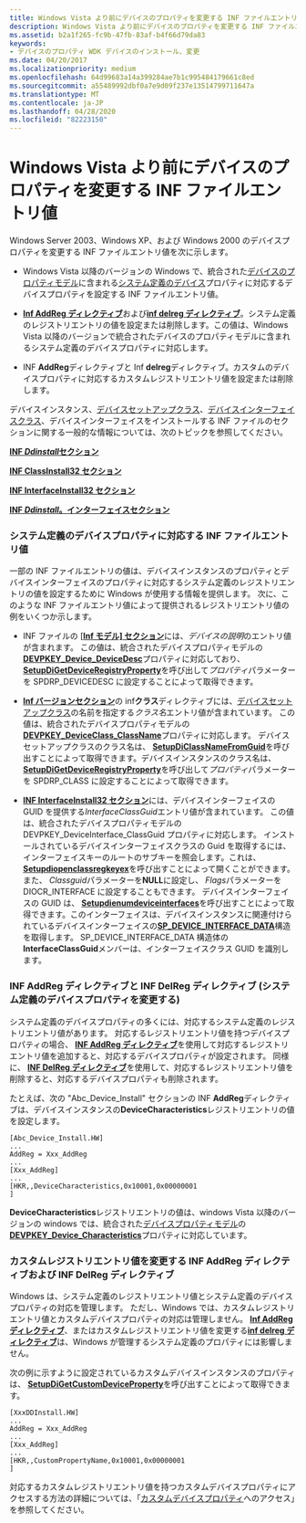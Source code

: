 ```yaml
---
title: Windows Vista より前にデバイスのプロパティを変更する INF ファイルエントリ値
description: Windows Vista より前にデバイスのプロパティを変更する INF ファイルエントリ値
ms.assetid: b2a1f265-fc9b-47fb-83af-b4f66d79da83
keywords:
- デバイスのプロパティ WDK デバイスのインストール、変更
ms.date: 04/20/2017
ms.localizationpriority: medium
ms.openlocfilehash: 64d99683a14a399284ae7b1c995484179661c8ed
ms.sourcegitcommit: a55489992dbf0a7e9d09f237e13514799711647a
ms.translationtype: MT
ms.contentlocale: ja-JP
ms.lasthandoff: 04/28/2020
ms.locfileid: "82223150"
---
```

# <a name="inf-file-entry-values-that-modify-device-properties-before-windows-vista"></a>Windows Vista より前にデバイスのプロパティを変更する INF ファイルエントリ値


Windows Server 2003、Windows XP、および Windows 2000 のデバイスプロパティを変更する INF ファイルエントリ値を次に示します。

-   Windows Vista 以降のバージョンの Windows で、統合された[デバイスのプロパティモデル](unified-device-property-model--windows-vista-and-later-.md)に含まれる[システム定義のデバイス](https://docs.microsoft.com/previous-versions/ff553413(v=vs.85))プロパティに対応するデバイスプロパティを設定する INF ファイルエントリ値。

-   [**Inf AddReg ディレクティブ**](inf-addreg-directive.md)および[**inf delreg ディレクティブ**](inf-delreg-directive.md)。システム定義のレジストリエントリの値を設定または削除します。この値は、Windows Vista 以降のバージョンで統合されたデバイスのプロパティモデルに含まれるシステム定義のデバイスプロパティに対応します。

-   INF **AddReg**ディレクティブと Inf **delreg**ディレクティブ。カスタムのデバイスプロパティに対応するカスタムレジストリエントリ値を設定または削除します。

デバイスインスタンス、[デバイスセットアップクラス](device-setup-classes.md)、[デバイスインターフェイスクラス](device-interface-classes.md)、デバイスインターフェイスをインストールする INF ファイルのセクションに関する一般的な情報については、次のトピックを参照してください。

[**INF *Ddinstall*セクション**](inf-ddinstall-section.md)

[**INF ClassInstall32 セクション**](inf-classinstall32-section.md)

[**INF InterfaceInstall32 セクション**](inf-interfaceinstall32-section.md)

[**INF *Ddinstall*。インターフェイスセクション**](inf-ddinstall-interfaces-section.md)

### <a name="inf-file-entry-values-that-correspond-to-system-defined-device-properties"></a><a href="" id="inf-file-entry-values-that-correspond-to-system-defined-device-propert"></a>システム定義のデバイスプロパティに対応する INF ファイルエントリ値

一部の INF ファイルエントリの値は、デバイスインスタンスのプロパティとデバイスインターフェイスのプロパティに対応するシステム定義のレジストリエントリの値を設定するために Windows が使用する情報を提供します。 次に、このような INF ファイルエントリ値によって提供されるレジストリエントリ値の例をいくつか示します。

-   INF ファイルの [ [**Inf モデル] セクション**](inf-models-section.md)には、*デバイスの説明*のエントリ値が含まれます。 この値は、統合されたデバイスプロパティモデルの[**DEVPKEY_Device_DeviceDesc**](https://docs.microsoft.com/windows-hardware/drivers/install/devpkey-device-devicedesc)プロパティに対応しており、 [**SetupDiGetDeviceRegistryProperty**](https://docs.microsoft.com/windows/desktop/api/setupapi/nf-setupapi-setupdigetdeviceregistrypropertya)を呼び出して*プロパティ*パラメーターを SPDRP_DEVICEDESC に設定することによって取得できます。

-   [**Inf バージョンセクション**](inf-version-section.md)の inf**クラス**ディレクティブには、[デバイスセットアップクラス](device-setup-classes.md)の名前を指定する*クラス名*エントリ値が含まれています。 この値は、統合されたデバイスプロパティモデルの[**DEVPKEY_DeviceClass_ClassName**](https://docs.microsoft.com/windows-hardware/drivers/install/devpkey-deviceclass-classname)プロパティに対応します。 デバイスセットアップクラスのクラス名は、 [**SetupDiClassNameFromGuid**](https://docs.microsoft.com/windows/desktop/api/setupapi/nf-setupapi-setupdiclassnamefromguida)を呼び出すことによって取得できます。デバイスインスタンスのクラス名は、 [**SetupDiGetDeviceRegistryProperty**](https://docs.microsoft.com/windows/desktop/api/setupapi/nf-setupapi-setupdigetdeviceregistrypropertya)を呼び出して*プロパティ*パラメーターを SPDRP_CLASS に設定することによって取得できます。

-   [**INF InterfaceInstall32 セクション**](inf-interfaceinstall32-section.md)には、デバイスインターフェイスの GUID を提供する*InterfaceClassGuid*エントリ値が含まれています。 この値は、統合されたデバイスプロパティモデルの DEVPKEY_DeviceInterface_ClassGuid プロパティに対応します。 インストールされているデバイスインターフェイスクラスの Guid を取得するには、インターフェイスキーのルートのサブキーを照会します。これは、 [**Setupdiopenclassregkeyex**](https://docs.microsoft.com/windows/desktop/api/setupapi/nf-setupapi-setupdiopenclassregkeyexa)を呼び出すことによって開くことができます。また、 *Classguid*パラメーターを**NULL**に設定し、 *Flags*パラメーターを DIOCR_INTERFACE に設定することもできます。 デバイスインターフェイスの GUID は、 [**Setupdienumdeviceinterfaces**](https://docs.microsoft.com/windows/desktop/api/setupapi/nf-setupapi-setupdienumdeviceinterfaces)を呼び出すことによって取得できます。このインターフェイスは、デバイスインスタンスに関連付けられているデバイスインターフェイスの[**SP_DEVICE_INTERFACE_DATA**](https://docs.microsoft.com/windows/desktop/api/setupapi/ns-setupapi-_sp_device_interface_data)構造を取得します。 SP_DEVICE_INTERFACE_DATA 構造体の**InterfaceClassGuid**メンバーは、インターフェイスクラス GUID を識別します。

### <a name="inf-addreg-directives-and-inf-delreg-directives-that-modify-system-defined-device-properties"></a><a href="" id="inf-addreg-directives-and-inf-delreg-directives-that-modify-system-def"></a>INF AddReg ディレクティブと INF DelReg ディレクティブ (システム定義のデバイスプロパティを変更する)

システム定義のデバイスプロパティの多くには、対応するシステム定義のレジストリエントリ値があります。 対応するレジストリエントリ値を持つデバイスプロパティの場合、 [**INF AddReg ディレクティブ**](inf-addreg-directive.md)を使用して対応するレジストリエントリ値を追加すると、対応するデバイスプロパティが設定されます。 同様に、 [**INF DelReg ディレクティブ**](inf-delreg-directive.md)を使用して、対応するレジストリエントリ値を削除すると、対応するデバイスプロパティも削除されます。

たとえば、次の "Abc_Device_Install" セクションの INF **AddReg**ディレクティブは、デバイスインスタンスの**DeviceCharacteristics**レジストリエントリの値を設定します。

```inf
[Abc_Device_Install.HW]
...
AddReg = Xxx_AddReg
...
[Xxx_AddReg]
...
[HKR,,DeviceCharacteristics,0x10001,0x00000001
] 
```

**DeviceCharacteristics**レジストリエントリの値は、windows Vista 以降のバージョンの windows では、統合された[デバイスプロパティモデル](unified-device-property-model--windows-vista-and-later-.md)の[**DEVPKEY_Device_Characteristics**](https://docs.microsoft.com/windows-hardware/drivers/install/devpkey-device-characteristics)プロパティに対応しています。

### <a name="inf-addreg-directives-and-inf-delreg-directives-that-modify-custom-registry-entry-values"></a><a href="" id="inf-addreg-directives-and-inf-delreg-directives-that-modify-custom-reg"></a>カスタムレジストリエントリ値を変更する INF AddReg ディレクティブおよび INF DelReg ディレクティブ

Windows は、システム定義のレジストリエントリ値とシステム定義のデバイスプロパティの対応を管理します。 ただし、Windows では、カスタムレジストリエントリ値とカスタムデバイスプロパティの対応は管理しません。 [**Inf AddReg ディレクティブ**](inf-addreg-directive.md)、またはカスタムレジストリエントリ値を変更する[**inf delreg ディレクティブ**](inf-delreg-directive.md)は、Windows が管理するシステム定義のプロパティには影響しません。

次の例に示すように設定されているカスタムデバイスインスタンスのプロパティは、 [**SetupDiGetCustomDeviceProperty**](https://docs.microsoft.com/windows/desktop/api/setupapi/nf-setupapi-setupdigetcustomdevicepropertya)を呼び出すことによって取得できます。

```inf
[XxxDDInstall.HW]
...
AddReg = Xxx_AddReg
...
[Xxx_AddReg]
...
[HKR,,CustomPropertyName,0x10001,0x00000001
] 
```

対応するカスタムレジストリエントリ値を持つカスタムデバイスプロパティにアクセスする方法の詳細については、「[カスタムデバイスプロパティ](accessing-custom-device-properties.md)へのアクセス」を参照してください。









